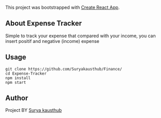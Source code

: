 This project was bootstrapped with [Create React App](https://github.com/facebook/create-react-app).

## About Expense Tracker

Simple to track your expense that compared with your income, you can insert positif and negative (income) expense



## Usage

```
git clone https://github.com/Suryakausthub/Finance/
cd Expense-Tracker
npm install
npm start
```

## Author

Project BY [Surya kausthub](https://github.com/Suryakausthub/) 



